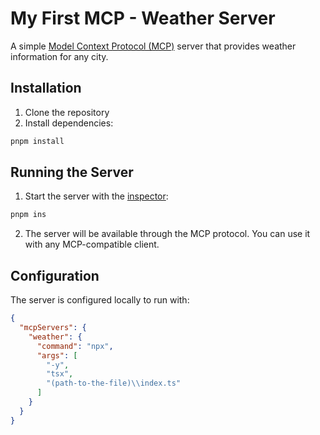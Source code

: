 # My First MCP - Weather Server

A simple [Model Context Protocol (MCP)](https://modelcontextprotocol.io/introduction) server that provides weather information for any city.

## Installation

1. Clone the repository
2. Install dependencies:

```bash
pnpm install
```

## Running the Server

1. Start the server with the [inspector](https://modelcontextprotocol.io/docs/tools/inspector):

```bash
pnpm ins
```

2. The server will be available through the MCP protocol. You can use it with any MCP-compatible client.

## Configuration

The server is configured locally to run with:

```json
{
  "mcpServers": {
    "weather": {
      "command": "npx",
      "args": [
        "-y",
        "tsx",
        "(path-to-the-file)\\index.ts"
      ]
    }
  }
}
```
